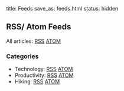 title: Feeds
save_as: feeds.html
status: hidden


## RSS/ Atom Feeds

All articles: [RSS](feeds/blog-rss.xml) [ATOM](feeds/blog-atom.xml)

### Categories

- Technology: [RSS](feeds/technology-rss.xml) [ATOM](feeds/technology-atom.xml)
- Productivity: [RSS](feeds/productivity-rss.xml) [ATOM](feeds/productivity-atom.xml)
- Hiking: [RSS](feeds/hiking-rss.xml) [ATOM](feeds/hiking-atom.xml)
